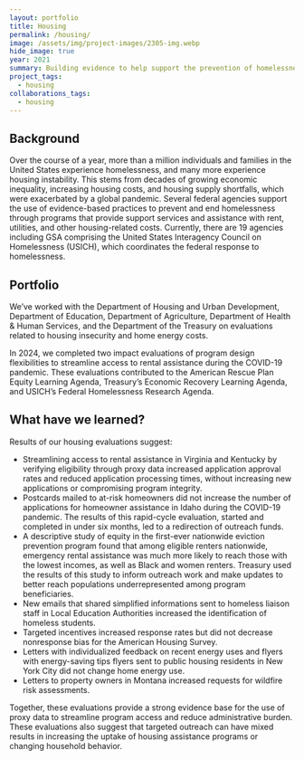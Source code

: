 ```yaml
---
layout: portfolio
title: Housing
permalink: /housing/
image: /assets/img/project-images/2305-img.webp
hide_image: true
year: 2021
summary: Building evidence to help support the prevention of homelessness and housing instability
project_tags:
  - housing
collaborations_tags:
  - housing
---
```


## Background
Over the course of a year, more than a million individuals and families in the United States experience homelessness, and many more experience housing instability. This stems from decades of growing economic inequality, increasing housing costs, and housing supply shortfalls, which were exacerbated by a global pandemic. Several federal agencies support the use of evidence-based practices to prevent and end homelessness through programs that provide support services and assistance with rent, utilities, and other housing-related costs. Currently, there are 19 agencies including GSA comprising the United States Interagency Council on Homelessness (USICH), which coordinates the federal response to homelessness.

## Portfolio
We’ve worked with the Department of Housing and Urban Development, Department of Education, Department of Agriculture, Department of Health & Human Services, and the Department of the Treasury on evaluations related to housing insecurity and home energy costs. 

In 2024, we completed two impact evaluations of program design flexibilities to streamline access to rental assistance during the COVID-19 pandemic. These evaluations contributed to the American Rescue Plan Equity Learning Agenda, Treasury’s Economic Recovery Learning Agenda, and USICH’s Federal Homelessness Research Agenda.   

## What have we learned?
Results of our housing evaluations suggest:
- Streamlining access to rental assistance in Virginia and Kentucky by verifying eligibility through proxy data increased application approval rates and reduced application processing times, without increasing new applications or compromising program integrity.
- Postcards mailed to at-risk homeowners did not increase the number of applications for homeowner assistance in Idaho during the COVID-19 pandemic. The results of this rapid-cycle evaluation, started and completed in under six months, led to a redirection of outreach funds.
- A descriptive study of equity in the first-ever nationwide eviction prevention program found that among eligible renters nationwide, emergency rental assistance was much more likely to reach those with the lowest incomes, as well as Black and women renters. Treasury used the results of this study to inform outreach work and make updates to better reach populations underrepresented among program beneficiaries.
- New emails that shared simplified informations sent to homeless liaison staff in Local Education Authorities increased the identification of homeless students.
- Targeted incentives increased response rates but did not decrease nonresponse bias for the American Housing Survey.
- Letters with individualized feedback on recent energy uses and flyers with energy-saving tips flyers sent to public housing residents in New York City did not change home energy use.
- Letters to property owners in Montana increased requests for wildfire risk assessments.

Together, these evaluations provide a strong evidence base for the use of proxy data to streamline program access and reduce administrative burden. These evaluations also suggest that targeted outreach can have mixed results in increasing the uptake of housing assistance programs or changing household behavior.

